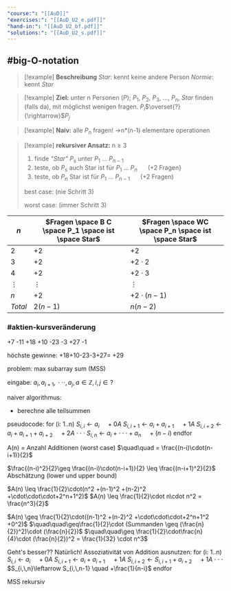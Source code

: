 ```yaml
---
"course:": "[[AuD]]"
"exercises:": "[[AuD_U2_e.pdf]]"
"hand-in:": "[[AuD_U2_bf.pdf]]"
"solutions:": "[[AuD_U2_s.pdf]]"
---
```

## #big-O-notation







>[!example] **Beschreibung**
>*Star*: kennt keine andere Person
>*Normie*: kennt *Star*

>[!example] **Ziel:**
>unter n Personen ($P$); $P_1$, $P_2$, $P_3$, ..., $P_n$, *Star* finden (falls da), mit möglichst wenigen fragen.
>$P_i$$\overset{?}{\rightarrow}$$P_j$

>[!example] **Naiv:**
>alle $P_n$ fragen!
>$\rightarrow$n*(n-1) elementare operationen

>[!example] **rekursiver Ansatz:**
>n $\geq$ 3
>1. finde *"Star"* $P_s$ unter $P_1$ ... $P_{n-1}$
>2. teste, ob $P_s$ auch Star ist für $P_1$ ... $P_n$ $\quad$ (+2 Fragen}
>3. teste, ob $P_n$ Star ist für $P_1$ ... $P_{n-1}$ $\quad$ (+2 Fragen)
>
>best case: (nie Schritt 3)
>
>
>worst case: (immer Schritt 3)





| $n$ | $Fragen \space B C \space P_1 \space ist \space Star$ | $Fragen \space WC \space P_n \space ist \space Star$ |
| - | - | - |
| $2$ | $+2$ | $+2$ |
| $3$ | $+2$ | $+2 \cdot 2$ |
| $4$ | $+2$ | $+2 \cdot 3$ |
| $\vdots$ | $\vdots$ | $\vdots$ |
| $n$ | $+2$ | $+2\cdot(n-1)$ |
| $Total$ | $2(n-1)$ | $n(n-2)$ |




### #aktien-kursveränderung

+7 -11 +18 +10 -23 -3 +27 -1

höchste gewinne: +18+10-23-3+27= +29

problem: max subarray sum (MSS)

eingabe: $a_i ,\,a_{i+1},\,\cdot\cdot\cdot ,a_j,\, a\in\mathbb{Z},\,i,\,j\in ?$

naiver algorithmus:
- berechne alle teilsummen



pseudocode:
for (i: 1..n)
	$S_{i, i}\leftarrow a_i \quad +0A$
	$S_{i,\,i+1}\leftarrow a_i+a_{i+1} \quad +1A$
	$S_{i,\,i+2}\leftarrow a_i+a_{i+1}+ a_{i+2} \quad +2A$
	$\cdot\cdot\cdot$
	$S_{i,\,n}\leftarrow a_i + \cdot\cdot\cdot +a_n \quad +(n-i)$
endfor


A(n) = Anzahl Additionen (worst case)
$\quad\quad = \frac{(n-i)\cdot(n-i+1)}{2}$

$\frac{(n-i)^2}{2}\geq \frac{(n-i)\cdot(n-i+1)}{2} \leq \frac{(n-i+1)^2}{2}$ Abschätzung (lower und upper bound)

$A(n) \leq \frac{1}{2}\cdot(n^2 +(n-1)^2 +(n-2)^2 +\cdot\cdot\cdot+2^n+1^2)$
$A(n) \leq \frac{1}{2}\cdot n\cdot n^2 = \frac{n^3}{2}$

$A(n) \geq \frac{1}{2}\cdot((n-1)^2 +(n-2)^2 +\cdot\cdot\cdot+2^n+1^2 +0^2)$
$\quad\quad\geq\frac{1}{2}\cdot (Summanden \geq (\frac{n}{2})^2)\cdot (\frac{n}{2})$
$\quad\quad\geq \frac{1}{2}\cdot\frac{n}{4}\cdot (\frac{n}{2})^2 = \frac{1}{32} \cdot n^3$



Geht's besser??
Natürlich!
Assoziativität von Addition ausnutzen:
for (i: 1..n)
	$S_{i, i}\leftarrow a_i \quad +0A$
	$S_{i,\,i+1}\leftarrow a_i+a_{i+1} \quad +1A$
	$S_{i,\,i+2}\leftarrow S_{i,\,i+1}+ a_{i+2} \quad +1A$
	$\cdot\cdot\cdot$
	$S_{i,\,n}\leftarrow S_{i,\,n-1} \quad +\frac{1}{n-i}$
endfor


MSS rekursiv